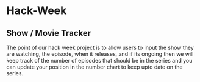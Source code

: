 # Hack-Week

## Show / Movie Tracker

The point of our hack week project is to allow users to input the show they are watching, the episode, when it releases, and if its ongoing then we will keep track of the number of episodes that should be in the series and you can update your position in the number chart to keep upto date on the series.
